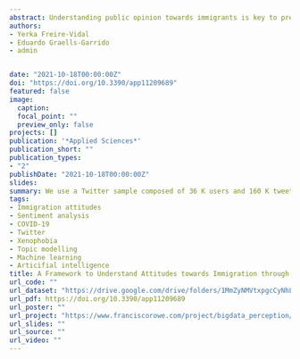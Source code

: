 ```yaml
---
abstract: Understanding public opinion towards immigrants is key to prevent acts of violence, discrimination and abuse. Traditional data sources, such as surveys, provide rich insights into the formation of such attitudes; yet, they are costly and offer limited temporal granularity, providing only a partial understanding of the dynamics of attitudes towards immigrants. Leveraging Twitter data and natural language processing, we propose a framework to measure attitudes towards immigration in online discussions. Grounded in theories of social psychology, the proposed framework enables the classification of users’ into profile stances of positive and negative attitudes towards immigrants and characterisation of these profiles quantitatively summarising users’ content and temporal stance trends. We use a Twitter sample composed of 36 K users and 160 K tweets discussing the topic in 2017, when the immigrant population in the country recorded an increase by a factor of four from 2010. We found that the negative attitude group of users is smaller than the positive group, and that both attitudes have different distributions of the volume of content. Both types of attitudes show fluctuations over time that seem to be influenced by news events related to immigration. Accounts with negative attitudes use arguments of labour competition and stricter regulation of immigration. In contrast, accounts with positive attitudes reflect arguments in support of immigrants’ human and civil rights. The framework and its application can inform policy makers about how people feel about immigration, with possible implications for policy communication and the design of interventions to improve negative attitudes.
authors:
- Yerka Freire-Vidal
- Eduardo Graells-Garrido
- admin


date: "2021-10-18T00:00:00Z"
doi: "https://doi.org/10.3390/app11209689"
featured: false
image:
  caption: 
  focal_point: ""
  preview_only: false
projects: []
publication: '*Applied Sciences*'
publication_short: ""
publication_types:
- "2"
publishDate: "2021-10-18T00:00:00Z"
slides: 
summary: We use a Twitter sample composed of 36 K users and 160 K tweets discussing the topic in 2017, when the immigrant population in the country recorded an increase by a factor of four from 2010.
tags:
- Immigration attitudes
- Sentiment analysis
- COVID-19
- Twitter
- Xenophobia
- Topic modelling
- Machine learning
- Articifial intelligence
title: A Framework to Understand Attitudes towards Immigration through Twitter
url_code: ""
url_dataset: "https://drive.google.com/drive/folders/1MmZyNMVtxpgcCyNhLy6UgCZjFALYi72r?usp=sharing"
url_pdf: https://doi.org/10.3390/app11209689
url_poster: ""
url_project: "https://www.franciscorowe.com/project/bigdata_perception/"
url_slides: ""
url_source: ""
url_video: ""
---
```


